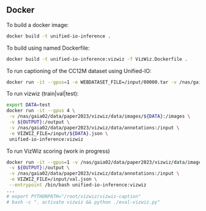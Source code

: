 
## Docker
To build a docker image:
```bash
docker build -t unified-io-inference .
```

To build using named Dockerfile:
```bash
docker build -t unified-io-inference:vizwiz -f VizWiz.Dockerfile .
```

To run captioning of the CC12M dataset using Unified-IO:
```bash
docker run -it --gpus=1 -e WEBDATASET_FILE=/input/00000.tar -v /nas/gaia02/data/paper2023/cc12m/images:/input -v /nas/gaia02/users/napiersk/github/feb-14/unified-io-inference/output:/output -e SAMPLE_COUNT=500 unified-io-inference
```

To run vizwiz (train|val|test):
```bash
export DATA=test
docker run -it --gpus 4 \
 -v /nas/gaia02/data/paper2023/vizwiz/data/images/${DATA}:/images \
 -v ${OUTPUT}:/output \
 -v /nas/gaia02/data/paper2023/vizwiz/data/annotations:/input \
 -e VIZWIZ_FILE=/input/${DATA}.json \
 unified-io-inference:vizwiz
```

To run VizWiz scoring (work in progress)
```bash
docker run -it --gpus=1 -v /nas/gaia02/data/paper2023/vizwiz/data/images/val:/images \
 -v ${OUTPUT}:/output \
 -v /nas/gaia02/data/paper2023/vizwiz/data/annotations:/input \
 -e VIZWIZ_FILE=/input/val.json \
 --entrypoint /bin/bash unified-io-inference:vizwiz
...
# export PYTHONPATH="/root/vizwiz/vizwiz-caption"
# bash -c ". activate vizwiz && python ./eval-vizwiz.py"
```
